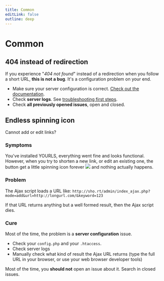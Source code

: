 ```yaml
---
title: Common
editLink: false
outline: deep
---
```


# Common

## 404 instead of redirection

If you experience "_404 not found_" instead of a redirection when you follow a short URL, **this is not a bug**.
It's a configuration problem on your end.

- Make sure your server configuration is correct. [Check out the documentation](/guide/server-configuration).
- Check **server logs**. See [troubleshooting first steps](/guide/troubleshooting/first-steps).
- Check **all previously opened issues**, open and closed.

## Endless spinning icon

Cannot add or edit links?

### Symptoms

You've installed YOURLS, everything went fine and looks functional. However, when you try to shorten a new link, or edit an existing one, the button get a little spinning icon forever ![](https://raw.github.com/YOURLS/YOURLS/master/images/loading.gif) and nothing actually happens.

### Problem

The Ajax script loads a URL like: `http://sho.rt/admin/index_ajax.php?mode=add&url=http://longurl.com/&keyword=123`

If that URL returns anything but a well formed result, then the Ajax script dies.

### Cure

Most of the time, the problem is a **server configuration** issue.

- Check your `config.php` and your `.htaccess`.
- Check server logs
- Manually check what kind of result the Ajax URL returns (type the full URL in your browser, or use your web browser developer tools)

Most of the time, you **should not** open an issue about it. Search in closed issues.
